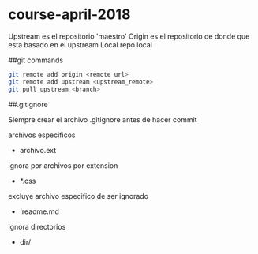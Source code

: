 # course-april-2018


Upstream es el repositorio 'maestro'
Origin es el repositorio de donde que esta basado en el upstream
Local repo local

##git commands

```sh
git remote add origin <remote url>
git remote add upstream <upstream_remote>
git pull upstream <branch>
```
##.gitignore

Siempre crear el archivo .gitignore antes de hacer commit

archivos especificos

- archivo.ext

ignora por archivos por extension

- *.css

excluye archivo especifico de ser ignorado

- !readme.md

ignora directorios
- dir/